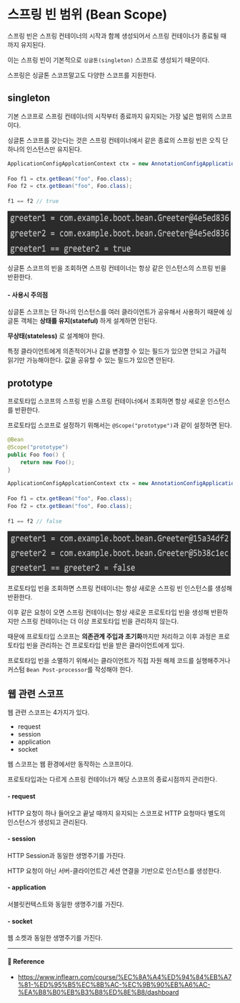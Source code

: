# 스프링 빈 범위 (Bean Scope)   

스프링 빈은 스프링 컨테이너의 시작과 함께 생성되어서 스프링 컨테이너가 종료될 때 까지 유지된다.  

이는 스프링 빈이 기본적으로 `싱글톤(singleton)` 스코프로 생성되기 때문이다.  

스프링은 싱글톤 스코프말고도 다양한 스코프를 지원한다.  

## singleton  

기본 스코프로 스프링 컨테이너의 시작부터 종료까지 유지되는 가장 넓은 범위의 스코프이다.  

싱글톤 스코프를 갖는다는 것은 스프링 컨테이너에서 같은 종료의 스프링 빈은 오직 단 하나의 인스턴스만 유지된다.  

```java
ApplicationConfigApplcationContext ctx = new AnnotationConfigApplicationContext(AppContext.class);

Foo f1 = ctx.getBean("foo", Foo.class);
Foo f2 = ctx.getBean("foo", Foo.class);

f1 == f2 // true
```

<img src="/Spring/image/singleton.png" width="500" height="100">  

싱글톤 스코프의 빈을 조회하면 스프링 컨테이너는 항상 같은 인스턴스의 스프링 빈을 반환한다.  

#### - 사용시 주의점  

싱글톤 스코프는 단 하나의 인스턴스를 여러 클라이언트가 공유해서 사용하기 때문에 싱글톤 객체는 **상태를 유지(stateful)** 하게 설계하면 안된다.  

**무상태(stateless)** 로 설계해야 한다.  

특정 클라이언트에게 의존적이거나 값을 변경할 수 있는 필드가 있으면 안되고 가급적 읽기만 가능해야한다. 값을 공유할 수 있는 필드가 있으면 안된다.  

## prototype  

프로토타입 스코프의 스프링 빈을 스프링 컨테이너에서 조회하면 항상 새로운 인스턴스를 반환한다.  

프로토타입 스코프로 설정하기 위해서는 `@Scope("prototype")`과 같이 설정하면 된다.  

```java
@Bean
@Scope("prototype")
public Foo foo() {
    return new Foo();
}
```

```java
ApplicationConfigApplcationContext ctx = new AnnotationConfigApplicationContext(AppContext.class);

Foo f1 = ctx.getBean("foo", Foo.class);
Foo f2 = ctx.getBean("foo", Foo.class);

f1 == f2 // false
```  

<img src="/Spring/image/prototype.png" width="500" height="100">  

프로토타입 빈을 조회하면 스프링 컨테이너는 항상 새로운 스프링 빈 인스턴스를 생성해 반환한다.  

이후 같은 요청이 오면 스프링 컨테이너는 항상 새로운 프로토타입 빈을 생성해 반환하지만 스프링 컨테이너는 더 이상 프로토타입 빈을 관리하지 않는다.  

때문에 프로토타입 스코프는 **의존관계 주입과 초기화**까지만 처리하고 이후 과정은 프로토타입 빈을 관리하는 건 프로토타입 빈을 받은 클라이언트에게 있다.  

프로토타입 빈을 소멸하기 위해서는 클라이언트가 직접 자원 해제 코드를 실행해주거나 커스텀 `Bean Post-processor`를 작성해야 한다.  

## 웹 관련 스코프  

웹 관련 스코프는 4가지가 있다.  

- request
- session
- application
- socket

웹 스코프는 웹 환경에서만 동작하는 스코프이다.  

프로토타입과는 다르게 스프링 컨테이너가 해당 스코프의 종료시점까지 관리한다.  

#### - request  

HTTP 요청이 하나 들어오고 끝날 때까지 유지되는 스코프로 HTTP 요청마다 별도의 인스턴스가 생성되고 관리된다.  

#### - session  

HTTP Session과 동일한 생명주기를 가진다.  

HTTP 요청이 아닌 서버-클라이언트간 세션 연결을 기반으로 인스턴스를 생성한다.  

#### - application  

서블릿컨텍스트와 동일한 생명주기를 가진다.  

#### - socket  

웹 소켓과 동일한 생명주기를 가진다.  

---

#### 📌 Reference  

- <https://www.inflearn.com/course/%EC%8A%A4%ED%94%84%EB%A7%81-%ED%95%B5%EC%8B%AC-%EC%9B%90%EB%A6%AC-%EA%B8%B0%EB%B3%B8%ED%8E%B8/dashboard>